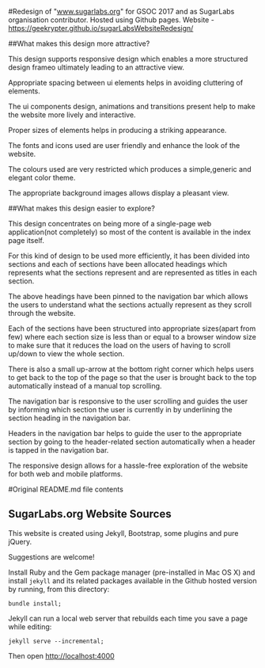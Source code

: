 #Redesign of "www.sugarlabs.org" for GSOC 2017 and as SugarLabs organisation contributor. 
Hosted using Github pages. 
Website - https://geekrypter.github.io/sugarLabsWebsiteRedesign/

##What makes this design more attractive?

This design supports responsive design which enables a more structured design frameo ultimately leading to an attractive view.

Appropriate spacing between ui elements helps in avoiding cluttering of elements.

The ui components design, animations and transitions present help to make the website more lively and interactive.

Proper sizes of elements helps in producing a striking appearance.

The fonts and icons used are user friendly and enhance the look of the website.

The colours used are very restricted which produces a simple,generic and elegant color theme.

The appropriate background images allows display a pleasant view.

##What makes this design easier to explore?

This design concentrates on being more of a single-page web application(not completely) so most of the content is available in the index page itself. 

For this kind of design to be used more efficiently, it has been divided into sections and each of sections have been allocated headings which represents what the sections represent and are represented as titles in each section.

The above headings have been pinned to the navigation bar which allows the users to understand what the sections actually represent as they scroll through the website.

Each of the sections have been structured into appropriate sizes(apart from few) where each section size is less than or equal to a browser window size to make sure that it reduces the load on the users of having to scroll up/down to view the whole section.

There is also a small up-arrow at the bottom right corner which helps users to get back to the top of the page so that the user is brought back to the top automatically  instead of a manual top scrolling.

The navigation bar is responsive to the user scrolling and guides the user by informing which section the user is currently in by underlining the section heading in the navigation bar.

Headers in the navigation bar helps to guide the user to the appropriate section by going to the header-related section automatically when a header is tapped in the navigation bar.

The responsive design allows for a hassle-free exploration of the website for both web and mobile platforms.

#Original README.md file contents
## SugarLabs.org Website Sources

This website is created using Jekyll, Bootstrap, some plugins and pure jQuery.

Suggestions are welcome!

Install Ruby and the Gem package manager (pre-installed in Mac OS X) and install `jekyll` and its related packages available in the Github hosted version by running, from this directory:

    bundle install;

Jekyll can run a local web server that rebuilds each time you save a page while editing:

    jekyll serve --incremental;

Then open [http://localhost:4000](http://localhost:4000)
